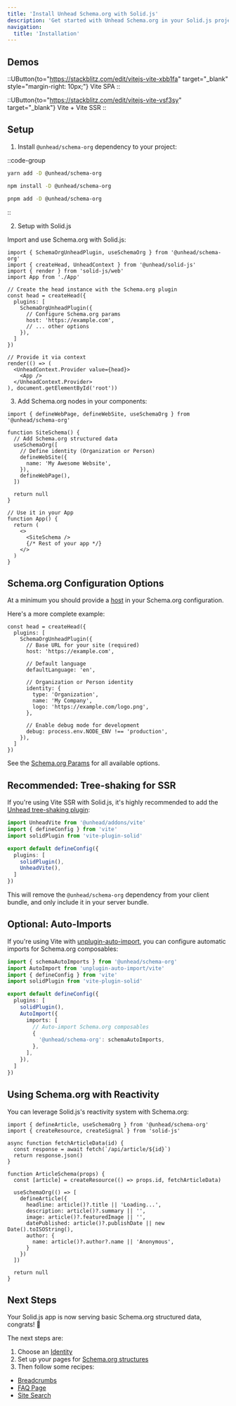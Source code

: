 ```yaml
---
title: 'Install Unhead Schema.org with Solid.js'
description: 'Get started with Unhead Schema.org in your Solid.js project.'
navigation:
  title: 'Installation'
---
```


## Demos

::UButton{to="https://stackblitz.com/edit/vitejs-vite-xbb1fa" target="_blank" style="margin-right: 10px;"}
Vite SPA
::

::UButton{to="https://stackblitz.com/edit/vitejs-vite-vsf3sy" target="_blank"}
Vite + Vite SSR
::

## Setup

1. Install `@unhead/schema-org` dependency to your project:

::code-group

```bash [yarn]
yarn add -D @unhead/schema-org
```

```bash [npm]
npm install -D @unhead/schema-org
```

```bash [pnpm]
pnpm add -D @unhead/schema-org
```

::

2. Setup with Solid.js

Import and use Schema.org with Solid.js:

```tsx
import { SchemaOrgUnheadPlugin, useSchemaOrg } from '@unhead/schema-org'
import { createHead, UnheadContext } from '@unhead/solid-js'
import { render } from 'solid-js/web'
import App from './App'

// Create the head instance with the Schema.org plugin
const head = createHead({
  plugins: [
    SchemaOrgUnheadPlugin({
      // Configure Schema.org params
      host: 'https://example.com',
      // ... other options
    }),
  ]
})

// Provide it via context
render(() => (
  <UnheadContext.Provider value={head}>
    <App />
  </UnheadContext.Provider>
), document.getElementById('root'))
```

3. Add Schema.org nodes in your components:

```tsx
import { defineWebPage, defineWebSite, useSchemaOrg } from '@unhead/schema-org'

function SiteSchema() {
  // Add Schema.org structured data
  useSchemaOrg([
    // Define identity (Organization or Person)
    defineWebSite({
      name: 'My Awesome Website',
    }),
    defineWebPage(),
  ])

  return null
}

// Use it in your App
function App() {
  return (
    <>
      <SiteSchema />
      {/* Rest of your app */}
    </>
  )
}
```

## Schema.org Configuration Options

At a minimum you should provide a [host](https://developers.google.com/search/docs/advanced/crawling/consolidate-duplicate-urls) in your Schema.org configuration.

Here's a more complete example:

```tsx
const head = createHead({
  plugins: [
    SchemaOrgUnheadPlugin({
      // Base URL for your site (required)
      host: 'https://example.com',

      // Default language
      defaultLanguage: 'en',

      // Organization or Person identity
      identity: {
        type: 'Organization',
        name: 'My Company',
        logo: 'https://example.com/logo.png',
      },

      // Enable debug mode for development
      debug: process.env.NODE_ENV !== 'production',
    }),
  ]
})
```

See the [Schema.org Params](/schema-org/guides/params) for all available options.

## Recommended: Tree-shaking for SSR

If you're using Vite SSR with Solid.js, it's highly recommended to add the [Unhead tree-shaking plugin](/guides/advanced/vite-plugin):

```ts [vite.config.ts]
import UnheadVite from '@unhead/addons/vite'
import { defineConfig } from 'vite'
import solidPlugin from 'vite-plugin-solid'

export default defineConfig({
  plugins: [
    solidPlugin(),
    UnheadVite(),
  ]
})
```

This will remove the `@unhead/schema-org` dependency from your client bundle, and only include it in your server bundle.

## Optional: Auto-Imports

If you're using Vite with [unplugin-auto-import](https://github.com/antfu/unplugin-auto-import), you can configure automatic imports for Schema.org composables:

```ts [vite.config.ts]
import { schemaAutoImports } from '@unhead/schema-org'
import AutoImport from 'unplugin-auto-import/vite'
import { defineConfig } from 'vite'
import solidPlugin from 'vite-plugin-solid'

export default defineConfig({
  plugins: [
    solidPlugin(),
    AutoImport({
      imports: [
        // Auto-import Schema.org composables
        {
          '@unhead/schema-org': schemaAutoImports,
        },
      ],
    }),
  ]
})
```

## Using Schema.org with Reactivity

You can leverage Solid.js's reactivity system with Schema.org:

```tsx
import { defineArticle, useSchemaOrg } from '@unhead/schema-org'
import { createResource, createSignal } from 'solid-js'

async function fetchArticleData(id) {
  const response = await fetch(`/api/article/${id}`)
  return response.json()
}

function ArticleSchema(props) {
  const [article] = createResource(() => props.id, fetchArticleData)

  useSchemaOrg(() => [
    defineArticle({
      headline: article()?.title || 'Loading...',
      description: article()?.summary || '',
      image: article()?.featuredImage || '',
      datePublished: article()?.publishDate || new Date().toISOString(),
      author: {
        name: article()?.author?.name || 'Anonymous',
      }
    })
  ])

  return null
}
```

## Next Steps

Your Solid.js app is now serving basic Schema.org structured data, congrats! 🎉

The next steps are:

1. Choose an [Identity](/schema-org/recipes/identity)
2. Set up your pages for [Schema.org structures](/schema-org/guides/nodes)
3. Then follow some recipes:

- [Breadcrumbs](/schema-org/recipes/breadcrumbs)
- [FAQ Page](/schema-org/recipes/faq)
- [Site Search](/schema-org/recipes/site-search)
